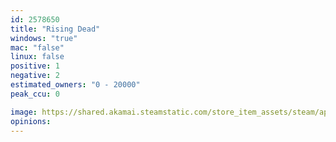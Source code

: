 ```yaml
---
id: 2578650
title: "Rising Dead"
windows: "true"
mac: "false"
linux: false
positive: 1
negative: 2
estimated_owners: "0 - 20000"
peak_ccu: 0

image: https://shared.akamai.steamstatic.com/store_item_assets/steam/apps/2578650/header.jpg?t=1719458708
opinions:
---
```

